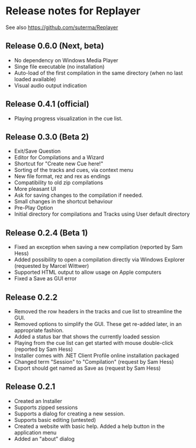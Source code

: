 # Release notes for Replayer 
See also https://github.com/suterma/Replayer

## Release 0.6.0 (Next, beta)
 - No dependency on Windows Media Player
 - Singe file executable (no installation)
 - Auto-load of the first compilation in the same directory (when no last loaded available)
 - Visual audio output indication
## Release 0.4.1 (official)
 - Playing progress visualization in the cue list.
## Release 0.3.0 (Beta 2)
- Exit/Save Question
- Editor for Compilations and a Wizard
- Shortcut for "Create new Cue here!" 
- Sorting of the tracks and cues, via context menu
- New file format, rez and rex as endings
- Compatibility to old zip compilations
- More pleasant UI
- Ask for saving changes to the compilation if needed.
- Small changes in the shortcut behaviour
- Pre-Play Option
- Initial directory for compilations and Tracks using User default directory
## Release 0.2.4 (Beta 1)
- Fixed an exception when saving a new compilation (reported by Sam Hess)
- Added possibility to open a compilation directly via Windows Explorer (requested by Marcel Wittwer)
- Supported HTML output to allow usage on Apple computers
- Fixed a Save as GUI error
## Release 0.2.2
- Removed the row headers in the tracks and cue list to streamline the GUI.
- Removed options to simplify the GUI. These get re-added later, in an appropriate fashion.
- Added a status bar that shows the currently loaded session
- Playing from the cue list can get started with mouse double-click (reported by Sam Hess)
- Installer comes with .NET Client Profile online installation packaged
- Changed term "Session" to "Compilation" (request by Sam Hess)
- Export should get named as Save as (request by Sam Hess)
## Release 0.2.1
- Created an Installer
- Supports zipped sessions
- Supports a dialog for creating a new session.
- Supports basic editing (untested)
- Created a website with basic help. Added a help button in the application menu
- Added an "about" dialog
